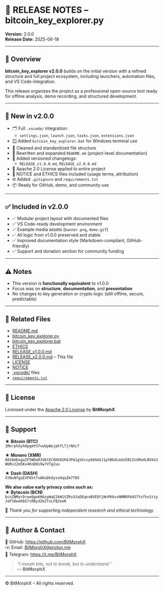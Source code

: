 # 📎 RELEASE NOTES – bitcoin_key_explorer.py  
**Version:** 2.0.0  
**Release Date:** 2025-06-18

---

## 🚀 Overview

**bitcoin_key_explorer v2.0.0** builds on the initial version with a refined structure and full project ecosystem, including launchers, automation files, and VS Code integration.

This release organizes the project as a professional open-source tool ready for offline analysis, demo recording, and structured development.

---

## 🔧 New in v2.0.0

- 🗂️ Full `.vscode/` integration:  
  - `settings.json`, `launch.json`, `tasks.json`, `extensions.json`
- 🪟 Added `bitcoin_key_explorer.bat` for Windows terminal use  
- 📁 Cleaned and standardized file structure  
- 📜 Rewritten and expanded `README.md` (project-level documentation)  
- 📄 Added versioned changelogs:  
  - `RELEASE_v1.0.0.md`, `RELEASE_v2.0.0.md`  
- 🧾 Apache 2.0 License applied to entire project  
- 📣 NOTICE and ETHICS files included (usage terms, attribution)  
- 🌐 Added `.gitignore` and `requirements.txt`  
- 📦 Ready for GitHub, demo, and community use

---

## ✅ Included in v2.0.0

- ✅ Modular project layout with documented files  
- ✅ VS Code-ready development environment  
- ✅ Example media assets (`banner.png`, `demo.gif`)  
- ✅ All logic from v1.0.0 preserved and stable  
- ✅ Improved documentation style (Markdown-compliant, GitHub-friendly)  
- ✅ Support and donation section for community funding

---

## ⚠️ Notes

- This version is **functionally equivalent** to v1.0.0  
- Focus was on **structure**, **documentation**, and **presentation**  
- No changes to key generation or crypto logic (still offline, secure, predictable)

---

## 📌 Related Files

- [README.md](./README.md)  
- [bitcoin_key_explorer.py](./bitcoin_key_explorer.py)  
- [bitcoin_key_explorer.bat](./bitcoin_key_explorer.bat)  
- [ETHICS](./ETHICS.md)  
- [RELEASE_v1.0.0.md](./RELEASE_v1.0.0.md)  
- [RELEASE_v2.0.0.md](./RELEASE_v2.0.0.md) – This file  
- [LICENSE](./LICENSE)  
- [NOTICE](./NOTICE)  
- [.vscode/](./.vscode/) files  
- [`requirements.txt`](./requirements.txt)

---

## 📜 License  
Licensed under the [Apache 2.0 License](./LICENSE) by **BitMorphX**

---

## 🍱 Support

★ **Bitcoin (BTC)**  
`1MorphXyhHpgmYSfvwUpWojphfLTjrNXc7`

★ **Monero (XMR)**  
`86VAmEogaZF5WDwR3SKtEC6HSEUh6JPA1gVGcny68XmSJ1pYBbGLmdzEB1ZzGModLBXkG3WbRv12mSKv4KnD8i9w7VTg2uu`

★ **Dash (DASH)**  
`XtNuNfgaEXFKhtfxAKuDkdysxUqaZm7TDX`

**We also value early privacy coins such as:**  
★ **Bytecoin (BCN)**  
`bcnZNMyrDrweQgoKH6zpWaE2kW1VZRsX3aDEqnxBVEQfjNnPK6vvNMNRPA4S7YxfhsStzyJeP16woK6G7cRBydZm2TvLFB2eeR`

🙏 *Thank you for supporting independent research and ethical technology.*

---

## 👤 Author & Contact

🔗 GitHub: https://github.com/BitMorphX  
✉️ Email: BitMorphX@proton.me  
💬 Telegram: https://t.me/BitMorphX

> _“I morph bits, not to break, but to understand.”_  
> — **BitMorphX**

---

© BitMorphX – All rights reserved.